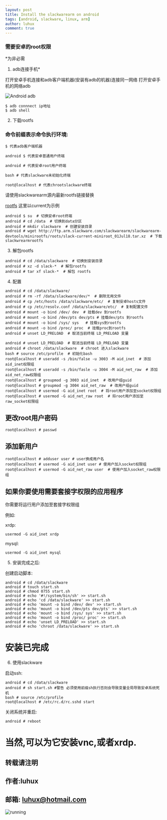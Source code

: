 ```yaml
---
layout: post
title: Install the slackwarearm on android
tags: [android, slackware, linux, arm]
author: luhux
comment: true
---
```


### 需要安卓的root权限

*为非必需

1. adb连接手机*

打开安卓手机连接和adb客户端机器(安装有adb的机器)连接同一网络
打开安卓手机的网络adb

![Android adb](https://raw.githubusercontent.com/luhux/images/master/Android_adb.png)

    $ adb connnect ip地址
	$ adb shell 

<script src="https://asciinema.org/a/5S1rj4kDF3ljuf14OG8POQVex.js" id="asciicast-5S1rj4kDF3ljuf14OG8POQVex" async></script>

2. 下载rootfs

### 命令前缀表示命令执行环境:
```
$ 代表adb客户端机器

android $ 代表安卓普通用户终端

android # 代表安卓root用户终端

bash # 代表slackware未初始化终端

root@localhost # 代表chrootslackware终端
```
请使用slackwarearm源内最新rootfs链接替换

[rootfs](http://ftp.arm.slackware.com/slackwarearm/slackwarearm-devtools/minirootfs/roots/)
这里以current为示例

```
android $ su  # 切换安卓root终端
android # cd /data  # 切换到data分区
android # mkdir slackware  # 创建安装目录
android # wget http://ftp.arm.slackware.com/slackwarearm/slackwarearm-devtools/minirootfs/roots/slack-current-miniroot_01Jul18.tar.xz  # 下载slackwrearmrootfs
```
<script src="https://asciinema.org/a/S9IvNjAoi4BNhTBMzsXWl9iup.js" id="asciicast-S9IvNjAoi4BNhTBMzsXWl9iup" async></script>

3. 解包rootfs

```
android # cd /data/slackware  # 切换到安装目录
android # xz -d slack-*  # 解包rootfs
android # tar xf slack-*  # 解包 rootfs
```
<script src="https://asciinema.org/a/vD9JHEd9n4A4PZIj7p6l5lOFK.js" id="asciicast-vD9JHEd9n4A4PZIj7p6l5lOFK" async></script>

4. 配置
```
android # cd /data/slackware/ 
android # rm -rf /data/slackware/dev/*  # 删除无用文件
android # cp /etc/hosts /data/slackware/etc/  # 复制安卓hosts文件
android # cp /etc/resolv.conf /data/slackware/etc/  # 复制配置文件 
android # mount -o bind /dev/ dev  # 挂载dev 到rootfs
android # mount -o bind /dev/pts dev/pts # 挂载dev/pts 到rootfs
android # mount -o bind /sys/ sys   # 挂载sys到rootfs
android # mount -o bind /proc/ proc  # 挂载proc到rootfs
android # unset LD_PRELOAD  # 取消当前终端 LD_PRELOAD 变量
```
<script src="https://asciinema.org/a/vs0uy6nU6VXP7JR5BVYKLjIt6.js" id="asciicast-vs0uy6nU6VXP7JR5BVYKLjIt6" async></script>
```
android # unset LD_PRELOAD  # 取消当前终端 LD_PRELOAD 变量
android # chroot /data/slackware  # chroot 进入slackware
bash # source /etc/profile  # 初始化bash
root@localhost # useradd -s /bin/false -u 3003 -M aid_inet  # 添加aid_inet权限组
root@localhost # useradd -s /bin/fasle -u 3004 -M aid_net_raw  # 添加aid_net_raw权限组
root@localhost # groupmod -g 3003 aid_inet  # 改用户组guid
root@localhost # groupmod -g 3004 aid_net_raw  # 改用户组guid
root@localhost # usermod -G aid_inet root  # 将root用户添加至socket权限组
root@localhost # usermod -G aid_net_raw root  # 将root用户添加至raw_socket权限组
```
<script src="https://asciinema.org/a/CkvhBa4ezzU1OKp8n03nZx1l7.js" id="asciicast-CkvhBa4ezzU1OKp8n03nZx1l7" async></script>

## 更改root用户密码
```
root@localhost # passwd
```
## 添加新用户

```
root@localhost # adduser user # user换成用户名
root@localhost # usermod -G aid_inet user # 使用户加入socket权限组
root@localhost # usermod -G aid_net_raw user  # 使用户加入socket_raw权限组
```
<script src="https://asciinema.org/a/9NvByMZYme8ACc9b2bdBTRW1q.js" id="asciicast-9NvByMZYme8ACc9b2bdBTRW1q" async></script>

## 如果你要使用需要套接字权限的应用程序

你需要将运行用户添加至套接字权限组

例如:

xrdp:

    usermod -G aid_inet xrdp

mysql:

    usermod -G aid_inet mysql

5. 安装完成之后:

创建启动脚本:
```
android # cd /data/slackware
android # touch start.sh
android # chmod 0755 start.sh
android # echo '#!/system/bin/sh' >> start.sh 
android # echo 'cd /data/slackware' >> start.sh
android # echo 'mount -o bind /dev/ dev' >> start.sh
android # echo 'mount -o bind /dev/pts dev/pts' >> start.sh
android # echo 'mount -o bind /sys/ sys' >> start.sh 
android # echo 'mount -o bind /proc/ proc' >> start.sh
android # echo 'unset LD_PRELOAD' >> start.sh 
android # echo 'chroot /data/slackware' >> start.sh 
```
<script src="https://asciinema.org/a/XQ79dGlU24DuOut5o74xZbjLQ.js" id="asciicast-XQ79dGlU24DuOut5o74xZbjLQ" async></script>
# 安装已完成

6. 使用slackware

启动ssh:

    android # cd /data/slackware
    android # sh start.sh #警告 必须使用前缀sh执行否则会导致变量全局导致安卓系统死机 
	bash # source /etc/profile
    root@localhost # /etc/rc.d/rc.sshd start



关闭系统并重启:

    android # reboot



# 当然,可以为它安装vnc,或者xrdp.

## 转载请注明

## 作者:luhux

## 邮箱: luhux@hotmail.com

![running](https://raw.githubusercontent.com/luhux/images/master/slackwarearmonandroid.png)
